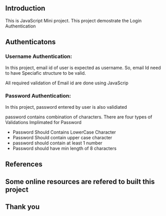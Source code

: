 <h2>Introduction</h2>
<p>This is JavaScript Mini project. This project demostrate the Login Authentication</p>

<h2>Authenticatons</h2>
<h3>Username Authentication:</h3>
<p>In this project, email id of user is expected as username. So, email Id need to have Speciafic structure to be valid.</p>
<p>All required validation of Email id are done using JavaScrip</p>

<h3>Password Authentication: </h3>
<p>In this project, password entered by user is also validiated </p>
<p>password contains combination of characters. There are four types of Validations Implimated for Password</p>
<ul>
<li>Password Should Contains LowerCase Character</li>
<li>Password Should contain upper case character</li>
<li>password should contain at least 1 number </li>
<li>Password should have min length of 8 characters</li>
</ul>

<h2>References<h2>
<p>Some online resources are refered to built this project </p>


<h2>Thank you</h2>